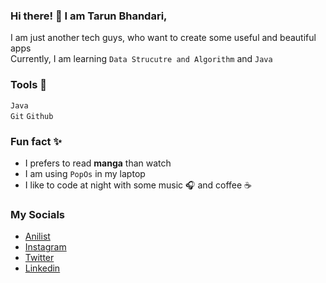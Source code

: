 <!---
  tarun-bhandari/tarun-bhandari is a ✨ special ✨ repository because its `README.md` (this file) appears on your GitHub profile.
  You can click the Preview link to take a look at your changes.
--->

<!--- Small Summary --->
### Hi there! 👋 I am Tarun Bhandari,
I am just another tech guys, who want to create some useful and beautiful apps  
Currently, I am learning `Data Strucutre and Algorithm` and `Java`

### Tools 🧰
`Java`  
`Git` `Github`

### Fun fact ✨  
- I prefers to read **manga** than watch
- I am using `PopOs` in my laptop
- I like to code at night with some music 🎧 and coffee ☕

### My Socials
- [Anilist](https://anilist.co/user/iamtaruuuu/)
- [Instagram](https://www.instagram.com/tar._.u/)
- [Twitter](https://twitter.com/taruuu_bhandari)
- [Linkedin](https://www.linkedin.com/in/tarun-bhandari-17198a2b0/)
